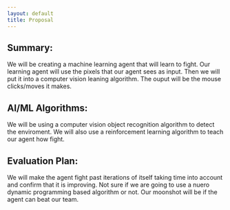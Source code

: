 ```yaml
---
layout: default
title: Proposal
---
```

## Summary:
We will be creating a machine learning agent that will learn to fight. Our learning agent will use the pixels that our agent sees as input. Then we will put it into a computer vision leaning algorithm. The ouput will be the mouse clicks/moves it makes.

## AI/ML Algorithms:
We will be using a computer vision object recognition algorithm to detect the enviroment. We will also use a reinforcement learning algorithm to teach our agent how fight.

## Evaluation Plan:
We will make the agent fight past iterations of itself taking time into account and confirm that it is improving. Not sure if we are going to use a nuero dynamic programming based algorithm or not. Our moonshot will be if the agent can beat our team.
